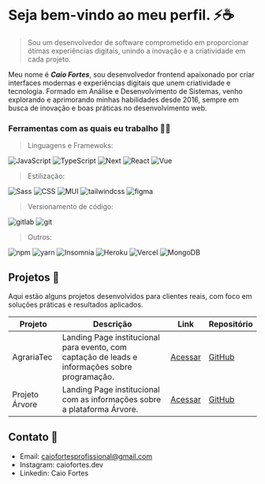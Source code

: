 # Seja bem-vindo ao meu perfil. ⚡☕

> Sou um desenvolvedor de software comprometido em proporcionar ótimas experiências digitais, unindo a inovação e a criatividade em cada projeto.

Meu nome é ***Caio Fortes***, sou desenvolvedor frontend apaixonado por criar interfaces modernas e experiências digitais que unem criatividade e tecnologia. Formado em Análise e Desenvolvimento de Sistemas, venho explorando e aprimorando minhas habilidades desde 2016, sempre em busca de inovação e boas práticas no desenvolvimento web. 

<h3>Ferramentas com as quais eu trabalho 👨‍💻 </h3>

> Linguagens e Framewoks:

<p>
 <img alt="JavaScript" src="https://img.shields.io/badge/-JavaScript-F7DF1E?style=flat-square&logo=JavaScript&logoColor=white" />
 <img alt="TypeScript" src="https://img.shields.io/badge/-TypeScript-007ACC?style=flat-square&logo=typescript&logoColor=white" />
 <img alt="Next" src="https://img.shields.io/badge/-Next.js-grey?logo=Next.js" />
 <img alt="React" src="https://img.shields.io/badge/-React-45b8d8?style=flat-square&logo=react&logoColor=white" />
 <img alt="Vue" src="https://img.shields.io/badge/-Vue-grey?style=flat-square&logo=Vue.js" />
</p>

> Estilização:

<p>
  <img alt="Sass" src="https://img.shields.io/badge/-Sass-CC6699?style=flat-square&logo=sass&logoColor=white" />
  <img alt="CSS" src="https://img.shields.io/badge/-CSS-663399?style=flat-square&logo=css&logoColor=white" />
  <img alt="MUI" src="https://img.shields.io/badge/-MUI-007FFF?style=flat-square&logo=MUI&logoColor=white" />
  <img alt="tailwindcss" src="https://img.shields.io/badge/-Tailwind-007FFF?style=flat-square&logo=tailwindcss&logoColor=white" />
  <img alt="figma" src="https://img.shields.io/badge/-Figma-F24E1E?style=flat-square&logo=figma&logoColor=white" />
</p>

> Versionamento de código:

<p>
  <img alt="gitlab" src="https://img.shields.io/badge/-GitLab-F05032?style=flat-square&logo=gitlab&logoColor=white" />
  <img alt="git" src="https://img.shields.io/badge/-Git-F05032?style=flat-square&logo=git&logoColor=white" />
</p>

> Outros:

<p>
  <img alt="npm" src="https://img.shields.io/badge/-NPM-CB3837?style=flat-square&logo=npm&logoColor=white" />
  <img alt="yarn" src="https://img.shields.io/badge/-yarn-2C8EBB?style=flat-square&logo=yarn&logoColor=white" />
  <img alt="Insomnia" src="https://img.shields.io/badge/-Insomnia-5849BE?style=flat-square&logo=insomnia&logoColor=white" />
  <img alt="Heroku" src="https://img.shields.io/badge/-Heroku-430098?style=flat-square&logo=heroku&logoColor=white" />
  <img alt="Vercel" src="https://img.shields.io/badge/-Vercel-000000?style=flat-square&logo=vercel&logoColor=white" />
  <img alt="MongoDB" src="https://img.shields.io/badge/-MongoDB-13aa52?style=flat-square&logo=mongodb&logoColor=white" />
</p>


## Projetos 🚀

Aqui estão alguns projetos desenvolvidos para clientes reais, com foco em soluções práticas e resultados aplicados.  

| Projeto | Descrição | Link | Repositório |
| ------- | --------- | ---- | ---- |
| AgrariaTec | Landing Page institucional para evento, com captação de leads e informações sobre programação. | [Acessar](https://agrariatec.com.br/) | [GitHub](https://github.com/seurepo)
| Projeto Árvore | Landing Page institucional com as informações sobre a plataforma Árvore. | [Acessar](https://arvore-gray.vercel.app/) | [GitHub]([https://github.com/seurepo](https://github.com/Caio-Fortes/arvore))


## Contato 🔗
- Email: caiofortesprofissional@gmail.com
- Instagram: caiofortes.dev
- Linkedin: Caio Fortes


